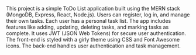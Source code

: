 This project is a simple ToDo List application built using the MERN stack (MongoDB, Express, React, Node.js). Users can register, log in, and manage their own tasks. Each user has a personal task list. The app includes features like adding, updating, deleting tasks, and marking tasks as complete. It uses JWT (JSON Web Tokens) for secure user authentication. The front-end is styled with a girly theme using CSS and Font Awesome icons. The back-end handles user authentication and task management.
